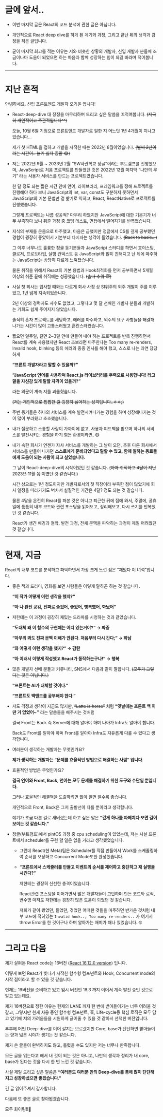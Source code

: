 # 글에 앞서..

- 이번 마지막 글은 React의 코드 분석에 관한 글은 아닙니다.

- 개인적으로 React deep dive를 하게 된 계기와 과정, 그리고 끝난 뒤의 생각과 감정을 적은 글입니다.

- 굳이 마지막 회고를 적는 이유는 저와 비슷한 상황의 개발자, 신입 개발자 분들께 조금이나마 도움이 되었으면 하는 마음과 함께 성장하는 힘이 되길 바라며 적어봅니다.

---

# 지난 흔적

안녕하세요. 신입 프론트엔드 개발자 오기윤 입니다!

- React-deep-dive 대 장정을 마무리하며 드리고 싶은 말씀을 끄적여봅니다. ~~(지극히 개인적이고 주관적입니다^^)~~

    오늘, 10월 6일 기점으로 프론트엔드 개발자로 일한 지 어느덧 1년 4개월이 지나고 있습니다…

    제가 첫 HTML을 접하고 개발을 시작한 때는 2022년 8월이었습니다. ~~(벌써 2년이라는 시간이.. 늙기 싫다 증말 😂)~~

- 저는 2022년 9월 ~ 2023년 2월 “SW사관학교 정글”이라는 부트캠프를 진행했으며, JavaScript로 처음 프로젝트를 만들었던 것은 2022년 12월 마지막 “나만의 무기” 라는 사용자 서비스를 만드는 프로젝트였습니다.

    한 달 정도 되는 짧은 시간 안에 언어, 라이브러리, 프레임워크를 정해 프로젝트를 진행해야 하다 보니 JavaScript의 let, var, const도 구분하지 못하면서  JavaScript의 기본 문법만 겉 핥기로 익히고, React, ReactNative로  프로젝트를 진행했습니다.

    그렇게 프로젝트는 나름 성공적? 마무리 하였지만 JavaScript에 대한 기본기가 너무 부족하다 보니 취준 과정 중 코딩 테스트, 면접에서 떨어지기를 반복했습니다.

- 지식의 부재를 온몸으로 마주했고, 마음은 급했지만 정글에서 CS를 깊게 공부했던 경험이 굉장히 좋았어서 기본부터 다지자는 생각이 들었습니다. ~~(Back to basic…)~~

    그 이후 너무나도 훌륭한 정글 동기분들과 JavaScript 스터디를 하면서 호이스팅, 클로저, 프로토타입, 실행 컨텍스트 등 JavaScript와 많이 친해지고 난 뒤에 마주하는 JavaScript는 상당히 다르게 느껴졌습니다.

    물론 취직을 위해서 React의 기본 용법과 Hook최적화를 먼저 공부하면서 5개월 이상의 취준 끝에 취직에는 성공했습니다. ~~(춥다 추워 😇)~~

- 사실 첫 회사는 입사할 때와는 다르게 회사 사정 상  SI위주의 외주 개발이 주를 이루었고, 1년 넘게 지속되었습니다.

    2년 이상의 경력자도 사수도 없었고, 그렇다고 몇 달 선배인 개발자 분들과 개발하는 기회도 쉽게 주어지지 않았습니다.
    
    솔직히 혼자 프로젝트를 세팅하고, 에러를 마주하고, 외주의 요구 사항들을 해결해 나가는 시간이 많이 고통스러웠고 혼란스러웠습니다.

- 짧으면 일주일, 길면 2~3달 안에 만들어 내야 하는 프로젝트를 반복 진행하면서 React를 계속 사용했지만 React 초보라면 마주한다는 Too many re-renders, Invalid hook, blinking 등의 에러와 종종 인사를 해야 했고, 스스로 나는 과연 당당하게

    **“프론트 개발자라고 말할 수 있을까?”**

    **“JavaScript 언어를 사용하며 React.js 라이브러리를 주력으로 사용합니다! 라고 말을 자신감 있게 말할 자격이 있을까?”**

    라는 의문이 계속 저를 괴롭혔습니다.

    ~~(저는 개인적으로 찝찝한 걸 굉장히 싫어하는 성격입니다..ㅎㅎ;)~~

- 주변 동기들은 하나의 서비스를 계속 발전시켜나가는 경험을 하며 성장해나가는 것이 많이 부러웠고 초조했습니다.

- 내가 질문하고 소통할 사람이 가까이에 없고, 사용자 피드백을 받으며 하나의 서비스를 발전시키는 경험을 하기 힘든 환경이라면, 😷

- 내가 속한 회사가 언젠가 자사 서비스를 개발하는 그 날이 오던, 추후 다른 회사에서 서비스를 만들어 나가던 **스스로에게 준비되었다고 말할 수 있고, 함께 일하는 동료들에게 도움이 되는 사람이 되고 싶었습니다.**

    그 날이 React-deep-dive의 시작이었던 것 같습니다. ~~(아마 취직하고 4달이 지난 2023년 11월 쯤 이였던 것 같습니다.)~~
    
    시간 상으로는 1년 정도이지만 개발자로서의 첫 직장이라 부족한 점이 많았기에 회사 일정을 따라가기도 벅차서 실질적인 기간은 4달? 정도 되는 것 같습니다.
    
    물론 4달을 온전히 React를 파본 것은 아니고 퇴근한 뒤에 집에 와서, 주말에, 공휴일에 틈틈히 내부 코드와 관련 포스팅을 읽어보고, 정리해보고, 다시 쓰기를 반복했던 것 같습니다.
    
    React가 생긴 배경과 철학, 발전 과정, 전체 문맥을 파악하는 과정이 제일 어려웠던 것 같습니다.

---

# 현재, 지금

React의 내부 코드를 분석하고 파악하면서 가장 크게 느낀 점은 “재밌다 이 녀석”입니다.

- 좋은 책과 드라마, 영화를 보면 사람들은 이렇게 말하곤 하는 것 같습니다.

    **“이 작가 어떻게 이런 생각을 했지?”**

    **“아 나 완전 공감, 진짜로 슬펐어, 좋았어, 행복했어, 화났어”**

- 저한테는 이 과정이 굉장히 재밌는 드라마를 시청하는 것과 같았습니다.

    **“도대체 왜 이 함수의 구현체는 어디 있는거야?” → 짜증**

    **“아무리 봐도 진짜 문맥 이해가 안된다. 처음부터 다시 간다;” → 화남**

    **“와 어떻게 이런 생각을 했지?” → 감탄**

    **“아 이래서 이렇게 작성했고 React가 동작하는구나!” → 행복**

- 많은 개발자 선배 분들과 커뮤니티, SNS에서 다음과 같이 말합니다.  ~~(모두가 그렇다는 것은 아닙니다.)~~

    **“프론트는 AI가 대체할 것이다.”**

    **“프론트도 백엔드를 공부해야 한다.”**

- 저도 걱정과 생각이 지금도 많지만, ~~“Latte is horse”~~ 처럼  **“옛날에는 프론트 백 이딴 거 없었어~”** 라는 말씀들을 해주시는 것처럼 

    결국 Front는 Back 즉 Server에 대해 알아야 하며 나아가 Infra도 알아야 합니다. 
   
    Back도 Front를 알아야 하며 Front를 알아야 Infra도 자유롭게 다룰 수 있다고 생각합니다.

- 여러분이 생각하는 개발자는 무엇인가요?
    
    **제가 생각하는 개발자는 “문제를 효율적인 방법으로 해결하는 사람” 입니다.**

- 효율적인 방법은 무엇인가요?

    **결국 언어와 Front, Back, 언어는 모두 문제를 해결하기 위한 도구와 수단일 뿐입니다.**

    그러나 효율적인 해결책을 도출하려면 많이 알면 알수록 좋습니다.
    
    개인적으로 Front, Back은 그저 출발선이 다를 뿐이라고 생각합니다.
    
    얘기가 조금 다른 길로 새버렸는데 하고 싶은 말은 **“깊게 하나를 파헤치다 보면 길이 보이는 것 같습니다.”**

- 정글(부트갬프)에서 pintOS 과정 중 cpu scheduling이 있었는데, 저는 사실 프론트에서 scheduler를 구현 할 일은 없을 거라고 생각했었습니다.

  - 그런데 React(현 Meta)팀은 Scheduler를 직접 만들어서 Work를 스케줄링하여 순서를 보장하고 Concurrent Mode또한 완성했습니다.

  - **“프론트에서 스케줄러를 만들고 이벤트의 순서를 제어하고 중단하고 재 실행을 시킨다?”**

      저한테는 굉장히 신선한 충격이었습니다.
    
      React관련 포스팅을 이어가면서 많은 개발자들이 고민하며 만든 코드와 로직, 변수명 마저도 저한테는 굉장히 많은 도움이 되었던 것 같습니다.
    
      저희가 같이 봤었던, 들었던, 겪었던 어떠한 것들을 마주하면 반가운 것처럼 내부 코드에 적혀있는 `Invalid hook.., Too many re-renders..` 가 여기서 throw Error를 한 것이구나 하며 알아가는 재미가 꽤나 있었습니다. 🤓

---

# 그리고 다음

제가 살펴본 React code는 16버전 ([React 16.12.0 version](https://github.com/facebook/react/tree/v16.12.0)) 입니다.

어떻게 보면 React가 빛나기 시작한 함수형 컴포넌트와 Hook, Concurrent mode의 시작 점이라고 할 수 있을 것 같습니다.

현재는 19버전을 준비하고 있고 임시 버전인 18.3 까지 이어서 계속 발전 중인 것으로 알고 있는데요.

제가 16버전으로 정한 이유는 현재의 LANE 까지 한 번에 받아들이기는 너무 어려울 것 같고, 그렇지만 현재 사용 중인 함수형 컴포넌트, 훅, Life-cycle등 핵심 로직은 모두 담고 있기에 저의 가려움들을 시원하게 긁어줄 수 있을 것 같아서 선택한 버전입니다.

추후에 어떤 Deep-dive를 이어 갈지는 모르겠지만 Core, base가 단단하면 받아들이는 양과 넓은 시야가 생기는 것 같습니다.

제가 쓴 글들이 완벽하지도 않고, 틀렸을 수도 있지만 저는 너무나 만족합니다.

모든 글을 읽는다고 해서 내 것이 되는 것은 아니고, 나만의 생각과 정리가 내 core, base가 된다는 것을 다시 한 번 느낀 것 같습니다.

사실 제일 드리고 싶은 말씀은 **“여러분도 여러분 만의 Deep-dive를 통해 많이 단단해지고 성장하셨으면 좋겠습니다.”**

긴 글 읽어주셔서 감사합니다.

다음에 또 좋은 글로 찾아뵙겠습니다.

모두 화이팅!!🤩